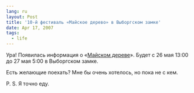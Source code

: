 ```yaml
---
lang: ru
layout: Post
title: '10-й фестиваль «Майское дерево» в Выборгском замке'
date: Apr 17, 2007
tags:
  - life
---
```


Ура! Появилась информация о «[Майском дереве](http://maytree.narod.ru/nav.htm)». Будет с 26 мая 13:00 до 27 мая 5:00 в Выборгском замке.

Есть желающие поехать? Мне бы очень хотелось, но пока не с кем.

P. S. Я точно еду.
